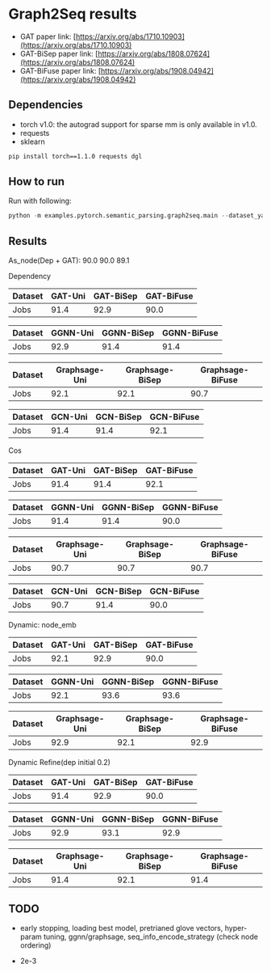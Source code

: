Graph2Seq results
============

- GAT paper link: [https://arxiv.org/abs/1710.10903](https://arxiv.org/abs/1710.10903)
- GAT-BiSep paper link: [https://arxiv.org/abs/1808.07624](https://arxiv.org/abs/1808.07624)
- GAT-BiFuse paper link: [https://arxiv.org/abs/1908.04942](https://arxiv.org/abs/1908.04942)


Dependencies
------------
- torch v1.0: the autograd support for sparse mm is only available in v1.0.
- requests
- sklearn

```bash
pip install torch==1.1.0 requests dgl
```

How to run
----------

Run with following:

```python
python -m examples.pytorch.semantic_parsing.graph2seq.main --dataset_yaml examples/pytorch/semantic_parsing/graph2seq/config/dependency.yaml
```

Results
-------

As_node(Dep + GAT): 90.0 90.0 89.1


Dependency

| Dataset  |      GAT-Uni     |   GAT-BiSep   |  GAT-BiFuse   |
| -------- | ---------------- | ------------- | ------------- |
| Jobs     |       91.4       |       92.9    |      90.0     |

| Dataset  |      GGNN-Uni    |   GGNN-BiSep  |  GGNN-BiFuse  |
| -------- | ---------------- | ------------- | ------------- |
| Jobs     |       92.9       |       91.4    |      91.4     |

| Dataset  |  Graphsage-Uni   | Graphsage-BiSep   |  Graphsage-BiFuse   |
| -------- | ---------------- | ------------- | ------------- |
| Jobs     |       92.1       |       92.1    |      90.7     |

| Dataset  |      GCN-Uni     |   GCN-BiSep   |  GCN-BiFuse   |
| -------- | ---------------- | ------------- | ------------- |
| Jobs     |       91.4       |       91.4    |      92.1     |


Cos

| Dataset  |      GAT-Uni     |   GAT-BiSep   |  GAT-BiFuse   |
| -------- | ---------------- | ------------- | ------------- |
| Jobs     |       91.4       |     91.4      |     92.1      |

| Dataset  |      GGNN-Uni    |   GGNN-BiSep  |  GGNN-BiFuse  |
| -------- | ---------------- | ------------- | ------------- |
| Jobs     |       91.4       |      91.4     |     90.0      |

| Dataset  |  Graphsage-Uni   | Graphsage-BiSep   |  Graphsage-BiFuse   |
| -------- | ---------------- | ------------- | ------------- |
| Jobs     |       90.7       |     90.7      |      90.7     |

| Dataset  |      GCN-Uni     |   GCN-BiSep   |  GCN-BiFuse   |
| -------- | ---------------- | ------------- | ------------- |
| Jobs     |       90.7       |      91.4    |      90.0     |


Dynamic: node_emb

| Dataset  |      GAT-Uni     |   GAT-BiSep   |  GAT-BiFuse   |
| -------- | ---------------- | ------------- | ------------- |
| Jobs     |       92.1       |    92.9       |     90.0      |

| Dataset  |      GGNN-Uni    |   GGNN-BiSep  |  GGNN-BiFuse  |
| -------- | ---------------- | ------------- | ------------- |
| Jobs     |       92.1      |      93.6     |     93.6      |

| Dataset  |  Graphsage-Uni   | Graphsage-BiSep   |  Graphsage-BiFuse   |
| -------- | ---------------- | ------------- | ------------- |
| Jobs     |       92.9       |     92.1      |      92.9     |

Dynamic Refine(dep initial 0.2)

| Dataset  |      GAT-Uni     |   GAT-BiSep   |  GAT-BiFuse   |
| -------- | ---------------- | ------------- | ------------- |
| Jobs     |       91.4       |    92.9       |     90.0      |

| Dataset  |      GGNN-Uni    |   GGNN-BiSep  |  GGNN-BiFuse  |
| -------- | ---------------- | ------------- | ------------- |
| Jobs     |       92.9      |       93.1     |      92.9      |

| Dataset  |  Graphsage-Uni   | Graphsage-BiSep   |  Graphsage-BiFuse   |
| -------- | ---------------- | ------------- | ------------- |
| Jobs     |       91.4       |     92.1      |      91.4     |



TODO
-------

- early stopping, loading best model, pretrianed glove vectors, hyper-param tuning, ggnn/graphsage, seq_info_encode_strategy (check node ordering)

- 2e-3

